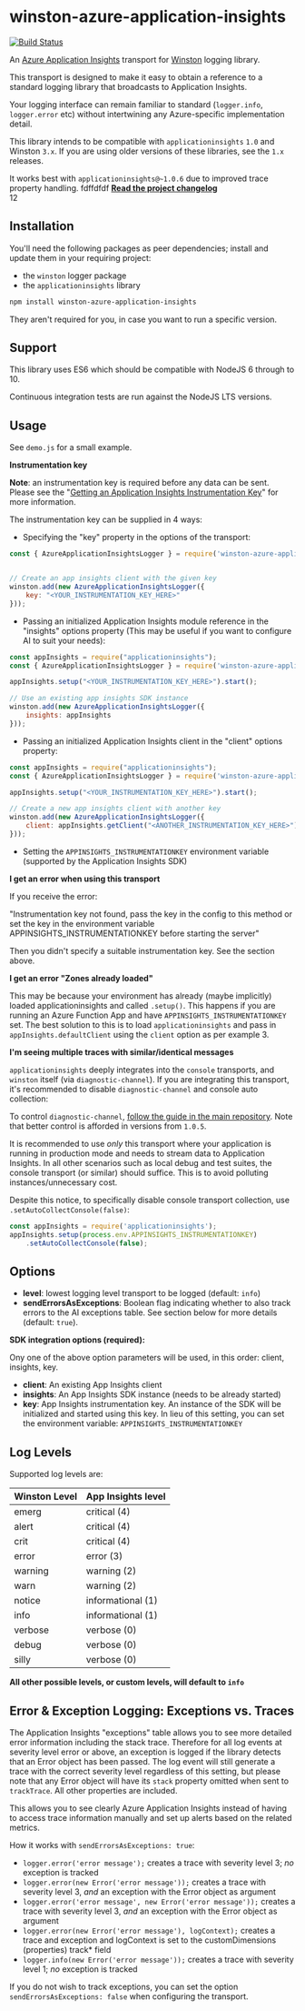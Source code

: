 winston-azure-application-insights
==================================

[![Build Status](https://semaphoreci.com/api/v1/willmorgan/winston-azure-application-insights/branches/develop/shields_badge.svg)](https://semaphoreci.com/willmorgan/winston-azure-application-insights)

An [Azure Application Insights][0] transport for [Winston][1] logging library.

This transport is designed to make it easy to obtain a reference to a standard logging library that broadcasts to Application Insights.

Your logging interface can remain familiar to standard (`logger.info`, `logger.error` etc) without intertwining any Azure-specific implementation detail. 

This library intends to be compatible with `applicationinsights` `1.0` and Winston `3.x`. If you are using older versions of these libraries, see the `1.x` releases.

It works best with `applicationinsights@~1.0.6` due to improved trace property handling.
fdffdfdf
**[Read the project changelog](./CHANGELOG.md)**  
12
## Installation

You'll need the following packages as peer dependencies; install and update them in your requiring project:

* the `winston` logger package
* the `applicationinsights` library

```sh
npm install winston-azure-application-insights
```

They aren't required for you, in case you want to run a specific version.

## Support

This library uses ES6 which should be compatible with NodeJS 6 through to 10.

Continuous integration tests are run against the NodeJS LTS versions.

## Usage

See `demo.js` for a small example.

**Instrumentation key**

**Note**: an instrumentation key is required before any data can be sent. Please see the
"[Getting an Application Insights Instrumentation Key](https://github.com/Microsoft/AppInsights-Home/wiki#getting-an-application-insights-instrumentation-key)"
for more information.

The instrumentation key can be supplied in 4 ways:

* Specifying the "key" property in the options of the transport:

```javascript
const { AzureApplicationInsightsLogger } = require('winston-azure-application-insights');


// Create an app insights client with the given key
winston.add(new AzureApplicationInsightsLogger({
    key: "<YOUR_INSTRUMENTATION_KEY_HERE>"
}));
```

* Passing an initialized Application Insights module reference in the "insights" options property (This may be useful
 if you want to configure AI to suit your needs):

```javascript
const appInsights = require("applicationinsights");
const { AzureApplicationInsightsLogger } = require('winston-azure-application-insights');

appInsights.setup("<YOUR_INSTRUMENTATION_KEY_HERE>").start();

// Use an existing app insights SDK instance
winston.add(new AzureApplicationInsightsLogger({
    insights: appInsights
}));
```

* Passing an initialized Application Insights client in the "client" options property:

```javascript
const appInsights = require("applicationinsights");
const { AzureApplicationInsightsLogger } = require('winston-azure-application-insights');

appInsights.setup("<YOUR_INSTRUMENTATION_KEY_HERE>").start();

// Create a new app insights client with another key
winston.add(new AzureApplicationInsightsLogger({
    client: appInsights.getClient("<ANOTHER_INSTRUMENTATION_KEY_HERE>")
}));
```

* Setting the `APPINSIGHTS_INSTRUMENTATIONKEY` environment variable (supported by the Application Insights SDK)

**I get an error when using this transport**

If you receive the error:

"Instrumentation key not found, pass the key in the config to this method or set the key in the environment variable APPINSIGHTS_INSTRUMENTATIONKEY before starting the server"

Then you didn't specify a suitable instrumentation key. See the section above.

**I get an error "Zones already loaded"**

This may be because your environment has already (maybe implicitly) loaded applicationinsights and called `.setup()`.
This happens if you are running an Azure Function App and have `APPINSIGHTS_INSTRUMENTATIONKEY` set.
The best solution to this is to load `applicationinsights` and pass in `appInsights.defaultClient` using the `client`
option as per example 3.

**I'm seeing multiple traces with similar/identical messages**

`applicationinsights` deeply integrates into the `console` transports, and `winston` itself (via `diagnostic-channel`).
If you are integrating this transport, it's recommended to disable `diagnostic-channel` and console auto collection:

To control `diagnostic-channel`, [follow the guide in the main repository](https://github.com/Microsoft/ApplicationInsights-node.js#automatic-third-party-instrumentation).
Note that better control is afforded in versions from `1.0.5`.

It is recommended to use _only_ this transport where your application is running in production mode and needs to
stream data to Application Insights. In all other scenarios such as local debug and test suites, the console transport
(or similar) should suffice. This is to avoid polluting instances/unnecessary cost.

Despite this notice, to specifically disable console transport collection, use `.setAutoCollectConsole(false)`:

```js
const appInsights = require('applicationinsights');
appInsights.setup(process.env.APPINSIGHTS_INSTRUMENTATIONKEY)
    .setAutoCollectConsole(false);
```

## Options

* **level**: lowest logging level transport to be logged (default: `info`)
* **sendErrorsAsExceptions**: Boolean flag indicating whether to also track errors to the AI exceptions table.
See section below for more details (default: `true`).

**SDK integration options (required):**

Ony one of the above option parameters will be used, in this order: client, insights, key.

* **client**: An existing App Insights client
* **insights**: An App Insights SDK instance (needs to be already started)
* **key**: App Insights instrumentation key. An instance of the SDK will be initialized and started using this key. In lieu of this setting, you can set the environment variable: `APPINSIGHTS_INSTRUMENTATIONKEY`

## Log Levels

Supported log levels are:

Winston Level | App Insights level
---------------|------------------
emerg          | critical (4)
alert          | critical (4)
crit           | critical (4)
error          | error (3)
warning        | warning (2)
warn           | warning (2)
notice         | informational (1)
info           | informational (1)
verbose        | verbose (0)
debug          | verbose (0)
silly          | verbose (0)

**All other possible levels, or custom levels, will default to `info`**

[0]: https://azure.microsoft.com/en-us/services/application-insights/
[1]: https://github.com/flatiron/winston
[2]: https://github.com/Microsoft/ApplicationInsights-node.js/tree/1.0.1#migrating-from-versions-prior-to-022

## Error & Exception Logging: Exceptions vs. Traces

The Application Insights "exceptions" table allows you to see more detailed error information including the stack trace.
Therefore for all log events at severity level error or above, an exception is logged if the library detects that an
Error object has been passed.
The log event will still generate a trace with the correct severity level regardless of this setting, but please note
that any Error object will have its `stack` property omitted when sent to `trackTrace`.
All other properties are included.

This allows you to see clearly Azure Application Insights instead of having to access trace information manually and set
up alerts based on the related metrics.

How it works with `sendErrorsAsExceptions: true`:

* `logger.error('error message');` creates a trace with severity level 3; *no* exception is tracked
* `logger.error(new Error('error message'));` creates a trace with severity level 3, *and* an exception with the Error object as argument
* `logger.error('error message', new Error('error message'));` creates a trace with severity level 3, *and* an exception with the Error object as argument
* `logger.error(new Error('error message'), logContext);` creates a trace and exception and logContext is set to the customDimensions (properties) track* field
* `logger.info(new Error('error message'));` creates a trace with severity level 1; *no* exception is tracked

If you do not wish to track exceptions, you can set the option `sendErrorsAsExceptions: false` when configuring the transport.
